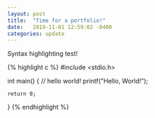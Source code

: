 ```yaml
---
layout: post
title:  "Time for a portfolio!"
date:   2019-11-01 12:59:02 -0400
categories: update
---
```

Syntax highlighting test!

{% highlight c %}
#include <stdio.h>

int main()
{
	// hello world!
	printf("Hello, World!");

	return 0;
}
{% endhighlight %}
